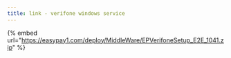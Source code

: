 ```yaml
---
title: link - verifone windows service
---
```


{% embed url="https://easypay1.com/deploy/MiddleWare/EPVerifoneSetup_E2E_1041.zip" %}

